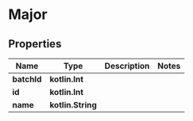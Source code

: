 
# Major

## Properties
| Name | Type | Description | Notes |
| ------------ | ------------- | ------------- | ------------- |
| **batchId** | **kotlin.Int** |  |  |
| **id** | **kotlin.Int** |  |  |
| **name** | **kotlin.String** |  |  |



